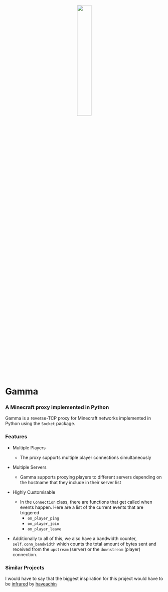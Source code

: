<p align="center" width="100%">
    <img width="30%" src="https://i.ibb.co/8K4c6Mc/ezgif-2-b1c4d759f1.png">
</p>

# Gamma
### A Minecraft proxy implemented in Python

Gamma is a reverse-TCP proxy for Minecraft networks implemented in Python using the `Socket` package.

### Features
- Multiple Players
  - The proxy supports multiple player connections simultaneously
- Multiple Servers
  - Gamma supports proxying players to different servers depending on the hostname that they include in their server list
- Highly Customisable
  - In the `Connection` class, there are functions that get called when events happen. Here are a list of the current events that are triggered
    - `on_player_ping`
    - `on_player_join`
    - `on_player_leave`

- Additionally to all of this, we also have a bandwidth counter, `self.conn_bandwidth` which counts the total amount of bytes sent and received from the `upstream` (server) or the `downstream` (player) connection. 



### Similar Projects
I would have to say that the biggest inspiration for this project would have to be [infrared](https://github.com/haveachin/infrared) by [haveachin](https://github.com/haveachin)

